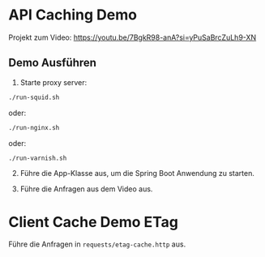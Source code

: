 
# API Caching Demo 

Projekt zum Video: https://youtu.be/7BgkR98-anA?si=yPuSaBrcZuLh9-XN

## Demo Ausführen

1. Starte proxy server:

```bash
./run-squid.sh
```

oder:

```bash
./run-nginx.sh
```

oder:

```bash
./run-varnish.sh
```

2. Führe die App-Klasse aus, um die Spring Boot Anwendung zu starten.

3. Führe die Anfragen aus dem Video aus.

# Client Cache Demo ETag

Führe die Anfragen in `requests/etag-cache.http` aus.

